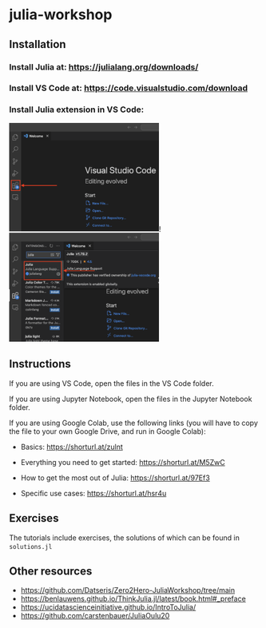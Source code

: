 # julia-workshop

## Installation

### Install Julia at: https://julialang.org/downloads/

### Install VS Code at: https://code.visualstudio.com/download

### Install Julia extension in VS Code: 

<img src="img1.png" width="300">!<img src="img2.png" width="300">

## Instructions

If you are using VS Code, open the files in the VS Code folder.

If you are using Jupyter Notebook, open the files in the Jupyter Notebook folder.

If you are using Google Colab, use the following links (you will have to copy the file to your own Google Drive, and run in Google Colab):

- Basics: https://shorturl.at/zulnt

- Everything you need to get started: https://shorturl.at/M5ZwC

- How to get the most out of Julia: https://shorturl.at/97Ef3

- Specific use cases: https://shorturl.at/hsr4u

## Exercises

The tutorials include exercises, the solutions of which can be found in `solutions.jl`

## Other resources

- https://github.com/Datseris/Zero2Hero-JuliaWorkshop/tree/main
- https://benlauwens.github.io/ThinkJulia.jl/latest/book.html#_preface
- https://ucidatascienceinitiative.github.io/IntroToJulia/
- https://github.com/carstenbauer/JuliaOulu20
